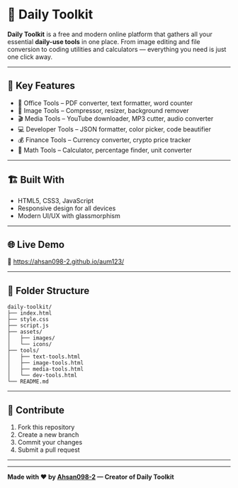 # 🧰 Daily Toolkit

**Daily Toolkit** is a free and modern online platform that gathers all your essential **daily-use tools** in one place. From image editing and file conversion to coding utilities and calculators — everything you need is just one click away.

---

## 🚀 Key Features

* 💼 Office Tools – PDF converter, text formatter, word counter
* 🎨 Image Tools – Compressor, resizer, background remover
* 🎬 Media Tools – YouTube downloader, MP3 cutter, audio converter
* 💻 Developer Tools – JSON formatter, color picker, code beautifier
* 💰 Finance Tools – Currency converter, crypto price tracker
* 🧮 Math Tools – Calculator, percentage finder, unit converter

---

## 🏗️ Built With

* HTML5, CSS3, JavaScript
* Responsive design for all devices
* Modern UI/UX with glassmorphism

---

## 🌐 Live Demo

🔗 https://ahsan098-2.github.io/aum123/

---

## 📁 Folder Structure

```
daily-toolkit/
├── index.html
├── style.css
├── script.js
├── assets/
│   ├── images/
│   └── icons/
├── tools/
│   ├── text-tools.html
│   ├── image-tools.html
│   ├── media-tools.html
│   └── dev-tools.html
└── README.md
```

---

## 🤝 Contribute

1. Fork this repository
2. Create a new branch
3. Commit your changes
4. Submit a pull request

---



---

**Made with ❤️ by [Ahsan098-2](https://github.com/Ahsan098-2) — Creator of Daily Toolkit**

